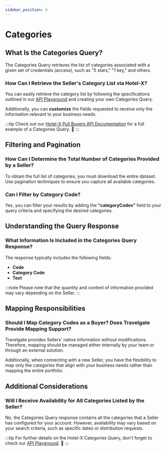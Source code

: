```yaml
---
sidebar_position: 6
---
```


# Categories

## What Is the Categories Query?
The Categories Query retrieves the list of categories associated with a given set of credentials (access), such as "5 stars," "1 key," and others.

### How Can I Retrieve the Seller's Category List via Hotel-X?
You can easily retrieve the category list by following the specifications outlined in our [API Playground](https://api.travelgate.com/) and creating your own Categories Query. 

Additionally, you can **customize** the fields requested to receive only the information relevant to your business needs.

:::tip
Check out our [Hotel-X Pull Buyers API Documentation](/docs/apis/for-buyers/hotel-x-pull-buyers-api/content/categories#requests-examples) for a full example of a Categories Query. 🚀
:::

## Filtering and Pagination

### How Can I Determine the Total Number of Categories Provided by a Seller? 
To obtain the full list of categories, you must download the entire dataset. Use pagination techniques to ensure you capture all available categories.

### Can I Filter by Category Code? 
Yes, you can filter your results by adding the **"categoryCodes"** field to your query criteria and specifying the desired categories.

## Understanding the Query Response

### What Information Is Included in the Categories Query Response? 
The response typically includes the following fields:

- **Code**
- **Category Code**
- **Text**

:::note
Please note that the quantity and content of information provided may vary depending on the Seller.
:::

## Mapping Responsibilities

### Should I Map Category Codes as a Buyer? Does Travelgate Provide Mapping Support? 
Travelgate provides Sellers' native information without modifications. Therefore, mapping should be managed either internally by your team or through an external solution.

Additionally, when connecting with a new Seller, you have the flexibility to map only the categories that align with your business needs rather than mapping the entire portfolio.

## Additional Considerations

### Will I Receive Availability for All Categories Listed by the Seller? 
No, the Categories Query response contains all the categories that a Seller has configured for your account. However, availability may vary based on your search criteria, such as specific dates or distribution requests.

:::tip
For further details on the Hotel-X Categories Query, don't forget to check our [API Playground](/playground). 🚀
:::
